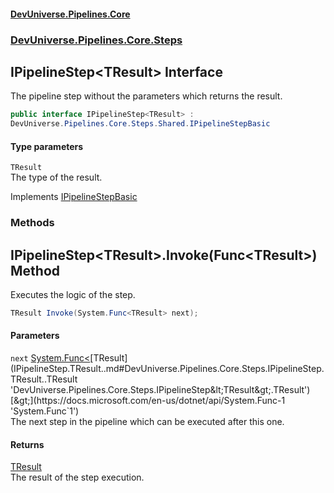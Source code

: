 #### [DevUniverse.Pipelines.Core](Pipelines.md 'Pipelines')
### [DevUniverse.Pipelines.Core.Steps](Pipelines.md#DevUniverse.Pipelines.Core.Steps 'DevUniverse.Pipelines.Core.Steps')
## IPipelineStep&lt;TResult&gt; Interface
The pipeline step without the parameters which returns the result.  
```csharp
public interface IPipelineStep<TResult> :
DevUniverse.Pipelines.Core.Steps.Shared.IPipelineStepBasic
```
#### Type parameters
<a name='DevUniverse.Pipelines.Core.Steps.IPipelineStep.TResult..TResult'></a>
`TResult`  
The type of the result.
  

Implements [IPipelineStepBasic](IPipelineStepBasic.md 'DevUniverse.Pipelines.Core.Steps.Shared.IPipelineStepBasic')  
### Methods
<a name='DevUniverse.Pipelines.Core.Steps.IPipelineStep.TResult..Invoke(System.Func.TResult.)'></a>
## IPipelineStep&lt;TResult&gt;.Invoke(Func&lt;TResult&gt;) Method
Executes the logic of the step.  
```csharp
TResult Invoke(System.Func<TResult> next);
```
#### Parameters
<a name='DevUniverse.Pipelines.Core.Steps.IPipelineStep.TResult..Invoke(System.Func.TResult.).next'></a>
`next` [System.Func&lt;](https://docs.microsoft.com/en-us/dotnet/api/System.Func-1 'System.Func`1')[TResult](IPipelineStep.TResult..md#DevUniverse.Pipelines.Core.Steps.IPipelineStep.TResult..TResult 'DevUniverse.Pipelines.Core.Steps.IPipelineStep&lt;TResult&gt;.TResult')[&gt;](https://docs.microsoft.com/en-us/dotnet/api/System.Func-1 'System.Func`1')  
The next step in the pipeline which can be executed after this one.
  
#### Returns
[TResult](IPipelineStep.TResult..md#DevUniverse.Pipelines.Core.Steps.IPipelineStep.TResult..TResult 'DevUniverse.Pipelines.Core.Steps.IPipelineStep&lt;TResult&gt;.TResult')  
The result of the step execution.
  
